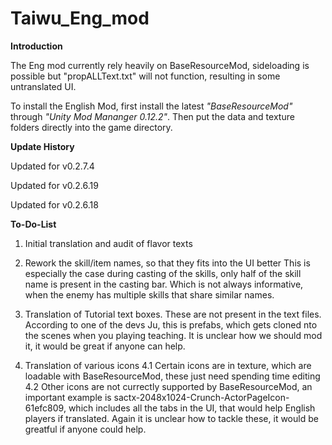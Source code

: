 # Taiwu_Eng_mod

**Introduction**

The Eng mod currently rely heavily on BaseResourceMod, sideloading is possible but "propALLText.txt" will not function, resulting in some untranslated UI.

To install the English Mod, first install the latest *"BaseResourceMod"* through *"Unity Mod Mananger 0.12.2"*.
Then put the data and texture folders directly into the game directory.



**Update History**

Updated for v0.2.7.4

Updated for v0.2.6.19

Updated for v0.2.6.18




**To-Do-List**

1. Initial translation and audit of flavor texts

2. Rework the skill/item names, so that they fits into the UI better
   This is especially the case during casting of the skills, only half of the skill name is present in the casting bar. Which is not always informative, when the enemy has multiple skills that share similar names.
   
3. Translation of Tutorial text boxes.
   These are not present in the text files. According to one of the devs Ju, this is prefabs, which gets cloned nto the scenes when you playing teaching.
   It is unclear how we should mod it, it would be great if anyone can help.
   
4. Translation of various icons
   4.1 Certain icons are in texture\, which are loadable with BaseResourceMod, these just need spending time editing
   4.2 Other icons are not currectly supported by BaseResourceMod, an important example is sactx-2048x1024-Crunch-ActorPageIcon-61efc809, 
       which includes all the tabs in the UI, that would help English players if translated.
       Again it is unclear how to tackle these, it would be greatful if anyone could help.


